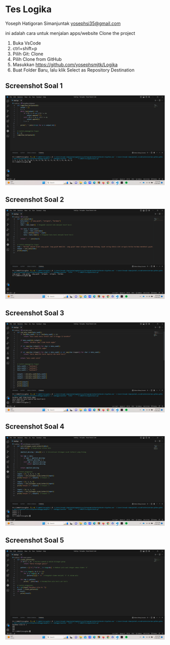 # Tes Logika
Yoseph Hatigoran Simanjuntak yosephsi35@gmail.com

ini adalah cara untuk menjalan apps/website
Clone the project
1. Buka VsCode
2. ctrl+shift+p
3. Pilih Git: Clone
4. Pilih Clone from GitHub
5. Masukkan https://github.com/yosephsmjtk/Logika
6. Buat Folder Baru, lalu klik Select as Repository Destination


## Screenshot Soal 1

![alt text](https://github.com/yosephsmjtk/Logika/blob/master/images/Soal1.png?raw=true)

## Screenshot Soal 2

![alt text](https://github.com/yosephsmjtk/Logika/blob/master/images/Soal2.png?raw=true)

## Screenshot Soal 3

![alt text](https://github.com/yosephsmjtk/Logika/blob/master/images/Soal3.png?raw=true)

## Screenshot Soal 4

![alt text](https://github.com/yosephsmjtk/Logika/blob/master/images/Soal4.png?raw=true)

## Screenshot Soal 5

![alt text](https://github.com/yosephsmjtk/Logika/blob/master/images/Soal5.png?raw=true)


